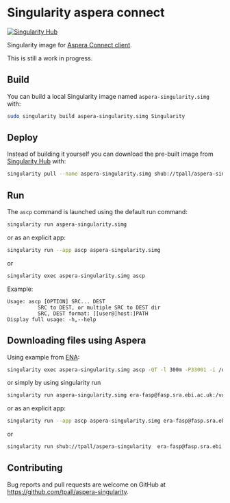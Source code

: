 # Singularity aspera connect

[![Singularity Hub](https://www.singularity-hub.org/static/img/hosted-singularity--hub-%23e32929.svg)](https://singularity-hub.org/collections/2200)

Singularity image for [Aspera Connect client](https://downloads.asperasoft.com/en/downloads/8?list).

This is still a work in progress.

## Build

You can build a local Singularity image named `aspera-singularity.simg` with:

```sh
sudo singularity build aspera-singularity.simg Singularity
```

## Deploy

Instead of building it yourself you can download the pre-built image from
[Singularity Hub](https://www.singularity-hub.org) with:

```sh
singularity pull --name aspera-singularity.simg shub://tpall/aspera-singularity
```

## Run

The `ascp` command is launched using the default run command:

```sh
singularity run aspera-singularity.simg
```

or as an explicit app:

```sh
singularity run --app ascp aspera-singularity.simg
```

or

```sh
singularity exec aspera-singularity.simg ascp
```

Example:

```console
Usage: ascp [OPTION] SRC... DEST
          SRC to DEST, or multiple SRC to DEST dir
          SRC, DEST format: [[user@]host:]PATH
Display full usage: -h,--help
```

## Downloading files using Aspera
Using example from [ENA](https://www.ebi.ac.uk/ena/browse/read-download#downloading_files_aspera):

```sh
singularity exec aspera-singularity.simg ascp -QT -l 300m -P33001 -i /usr/local/app/aspera/connect/etc/asperaweb_id_dsa.openssh era-fasp@fasp.sra.ebi.ac.uk:/vol1/fastq/SRR555/009/SRR5557999/SRR5557999_1.fastq.gz .
```

or simply by using singularity run

```sh
singularity run aspera-singularity.simg era-fasp@fasp.sra.ebi.ac.uk:/vol1/fastq/SRR555/009/SRR5557999/SRR5557999_1.fastq.gz .
```

or as an explicit app:
```sh
singularity run --app ascp aspera-singularity.simg era-fasp@fasp.sra.ebi.ac.uk:/vol1/fastq/SRR555/009/SRR5557999/SRR5557999_1.fastq.gz .
```
or
```sh
singularity run shub://tpall/aspera-singularity  era-fasp@fasp.sra.ebi.ac.uk:/vol1/fastq/SRR555/009/SRR5557999/SRR5557999_1.fastq.gz .
```


## Contributing

Bug reports and pull requests are welcome on GitHub at
https://github.com/tpall/aspera-singularity.
